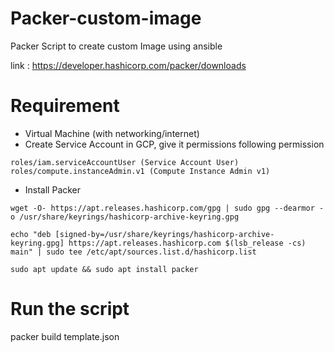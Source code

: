 # Packer-custom-image
Packer Script to create custom Image using ansible  

link : https://developer.hashicorp.com/packer/downloads

# Requirement
- Virtual Machine (with networking/internet)
- Create Service Account in GCP, give it permissions following permission
```
roles/iam.serviceAccountUser (Service Account User)
roles/compute.instanceAdmin.v1 (Compute Instance Admin v1)
```
- Install Packer
```
wget -O- https://apt.releases.hashicorp.com/gpg | sudo gpg --dearmor -o /usr/share/keyrings/hashicorp-archive-keyring.gpg

echo "deb [signed-by=/usr/share/keyrings/hashicorp-archive-keyring.gpg] https://apt.releases.hashicorp.com $(lsb_release -cs) main" | sudo tee /etc/apt/sources.list.d/hashicorp.list

sudo apt update && sudo apt install packer
```

# Run the script
packer build template.json